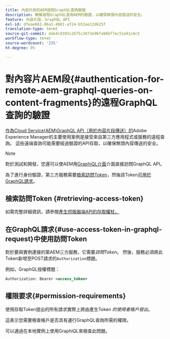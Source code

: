 ```yaml
---
title: 內容片段的AEM遠程GraphQL查詢驗證
description: 瞭解遠程GraphQL查詢AEM的驗證，以確保無頭內容發送的安全。
feature: 內容片段，GraphQL API
exl-id: dfeae661-06a1-4001-af24-b52ae12d625f
translation-type: tm+mt
source-git-commit: dab4c9393c26f5c3473e96fa96bf7ec51e81c6c5
workflow-type: tm+mt
source-wordcount: '235'
ht-degree: 0%

---
```


# 對內容片AEM段{#authentication-for-remote-aem-graphql-queries-on-content-fragments}的遠程GraphQL查詢的驗證

[作為Cloud Service(AEM)GraphQL API（用於內容片段傳送）的](/help/assets/content-fragments/graphql-api-content-fragments.md)Adobe Experience Manager的主要使用案例是接受來自第三方應用程式或服務的遠程查詢。 這些遠端查詢可能需要經過驗證的API存取，以確保無頭內容傳送的安全。

>[!NOTE]
>
>對於測試和開發，您還可以使AEM用[GraphiQL介面](/help/assets/content-fragments/graphql-api-content-fragments.md#graphiql-interface)介面直接訪問GraphQL API。

為了進行身份驗證，第三方服務需要[檢索訪問Token](#retrieving-access-token)，然後該Token[可用於GraphQL請求](#use-access-token-in-graphql-request)。

## 檢索訪問Token {#retrieving-access-token}

如需完整詳細資訊，請參閱[產生伺服器端API的存取權杖。](/help/implementing/developing/introduction/generating-access-tokens-for-server-side-apis.md)

## 在GraphQL請求{#use-access-token-in-graphql-request}中使用訪問Token

對於要與實例連接的第AEM三方服務，它需要&#x200B;*訪問Token*。 然後，服務必須將此Token新增至POST請求的`Authorization`標題。

例如，GraphQL授權標題：

```xml
Authorization: Bearer <access_token>
```

## 權限要求{#permission-requirements}

使用存取Token提出的所有請求實際上將由產生Token *的使用者帳戶發出*。

這表示您需要檢查帳戶是否具有運行GraphQL查詢所需的權限。

可以通過在本地實例上使用GraphiQL來檢查此問題。
